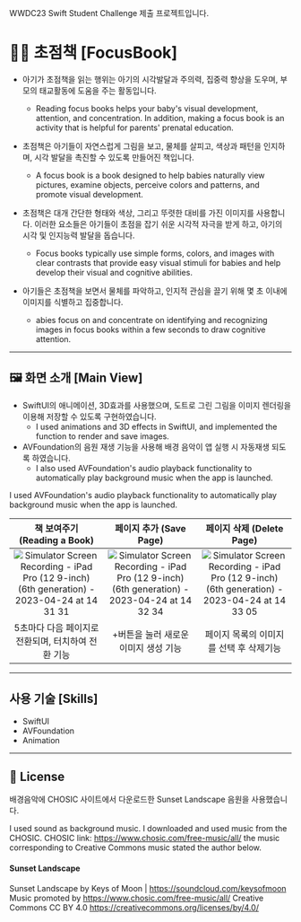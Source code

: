 WWDC23 Swift Student Challenge 제출 프로젝트입니다.

# 🧑‍🍼 초점책 [FocusBook]
- 아기가 초점책을 읽는 행위는 아기의 시각발달과 주의력, 집중력 향상을 도우며, 부모의 태교활동에 도움을 주는 활동입니다.
  - Reading focus books helps your baby's visual development, attention, and concentration. In addition, making a focus book is an activity that is helpful for parents' prenatal education.

- 초점책은 아기들이 자연스럽게 그림을 보고, 물체를 살피고, 색상과 패턴을 인지하며, 시각 발달을 촉진할 수 있도록 만들어진 책입니다.
  - A focus book is a book designed to help babies naturally view pictures, examine objects, perceive colors and patterns, and promote visual development. 
- 초점책은 대개 간단한 형태와 색상, 그리고 뚜렷한 대비를 가진 이미지를 사용합니다. 이러한 요소들은 아기들이 초점을 잡기 쉬운 시각적 자극을 받게 하고, 아기의 시각 및 인지능력 발달을 돕습니다.
  - Focus books typically use simple forms, colors, and images with clear contrasts that provide easy visual stimuli for babies and help develop their visual and cognitive abilities.
- 아기들은 초점책을 보면서 물체를 파악하고, 인지적 관심을 끌기 위해 몇 초 이내에 이미지를 식별하고 집중합니다. 
  - abies focus on and concentrate on identifying and recognizing images in focus books within a few seconds to draw cognitive attention.

-----

## 🖼️ 화면 소개 [Main View]
- SwiftUI의 애니메이션, 3D효과를 사용했으며, 도트로 그린 그림을 이미지 렌더링을 이용해 저장할 수 있도록 구현하였습니다.
  - I used animations and 3D effects in SwiftUI, and implemented the function to render and save images. 
- AVFoundation의 음원 재생 기능을 사용해 배경 음악이 앱 실행 시 자동재생 되도록 하였습니다.
  - I also used AVFoundation's audio playback functionality to automatically play background music when the app is launched.

I used AVFoundation's audio playback functionality to automatically play background music when the app is launched.

  |책 보여주기 (Reading a Book)|페이지 추가 (Save Page)|페이지 삭제 (Delete Page)|
  |:-:|:-:|:-:|
  |![Simulator Screen Recording - iPad Pro (12 9-inch) (6th generation) - 2023-04-24 at 14 31 31](https://user-images.githubusercontent.com/98405970/233908545-0fd4a558-2f18-4663-9fbd-13177395e9c3.gif)|![Simulator Screen Recording - iPad Pro (12 9-inch) (6th generation) - 2023-04-24 at 14 32 34](https://user-images.githubusercontent.com/98405970/233908610-04f7b98e-0925-4780-81fe-45a593814dae.gif)|![Simulator Screen Recording - iPad Pro (12 9-inch) (6th generation) - 2023-04-24 at 14 33 05](https://user-images.githubusercontent.com/98405970/233908620-373d8353-2fca-4dcd-b427-7a375fe52993.gif)|
  |5초마다 다음 페이지로 전환되며, 터치하여 전환 기능|+버튼을 눌러 새로운 이미지 생성 기능|페이지 목록의 이미지를 선택 후 삭제기능|

-----
## 사용 기술 [Skills]
  - SwiftUI
  - AVFoundation
  - Animation

-----
## 🔏 License 

배경음악에 CHOSIC 사이트에서 다운로드한 Sunset Landscape 음원을 사용했습니다.

I used sound as background music.
I downloaded and used music from the CHOSIC.
CHOSIC link: https://www.chosic.com/free-music/all/
the music corresponding to Creative Commons music stated the author below.

#### Sunset Landscape
Sunset Landscape by Keys of Moon | https://soundcloud.com/keysofmoon
Music promoted by https://www.chosic.com/free-music/all/
Creative Commons CC BY 4.0
https://creativecommons.org/licenses/by/4.0/
